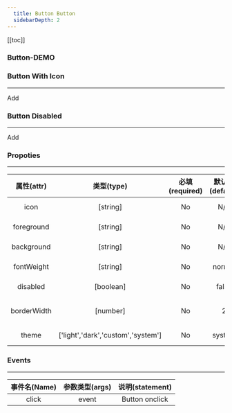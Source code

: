 ```yaml
---
  title: Button Button
  sidebarDepth: 2
---
```

  
[[toc]]

### Button-DEMO

<fv-button></fv-button>

### Button With Icon
---
<fv-button icon="CalculatorAddition" theme="dark">Add</fv-button>

### Button Disabled
---
<fv-button disabled icon="CalculatorAddition">Add</fv-button>

### Propoties
---
| 属性(attr)  |             类型(type)             | 必填(required) | 默认值(default) |     说明(statement)     |
|:-----------:|:----------------------------------:|:--------------:|:---------------:|:-----------------------:|
|    icon     |              [string]              |       No       |       N/A       |  Icon with Fabric-Icon  |
| foreground  |              [string]              |       No       |       N/A       |    Button foreground    |
| background  |              [string]              |       No       |       N/A       |    Button background    |
| fontWeight  |              [string]              |       No       |     normal      | Button text font weight |
|  disabled   |             [boolean]              |       No       |      false      |     Disabled button     |
| borderWidth |              [number]              |       No       |        2        |   Button border width   |
|    theme    | ['light','dark','custom','system'] |       No       |     system      |      Custom theme       |

### Events
---
| 事件名(Name) | 参数类型(args) | 说明(statement) |
|:------------:|:--------------:|:---------------:|
|    click     |     event      | Button onclick  |
